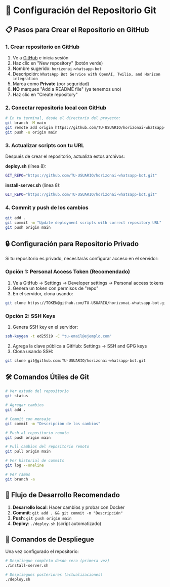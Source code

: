 # 🚀 Configuración del Repositorio Git

## 📋 Pasos para Crear el Repositorio en GitHub

### 1. Crear repositorio en GitHub
1. Ve a [GitHub](https://github.com) e inicia sesión
2. Haz clic en "New repository" (botón verde)
3. Nombre sugerido: `horizonai-whatsapp-bot`
4. Descripción: `WhatsApp Bot Service with OpenAI, Twilio, and Horizon integration`
5. Marca como **Private** (por seguridad)
6. **NO** marques "Add a README file" (ya tenemos uno)
7. Haz clic en "Create repository"

### 2. Conectar repositorio local con GitHub
```bash
# En tu terminal, desde el directorio del proyecto:
git branch -M main
git remote add origin https://github.com/TU-USUARIO/horizonai-whatsapp-bot.git
git push -u origin main
```

### 3. Actualizar scripts con tu URL
Después de crear el repositorio, actualiza estos archivos:

**deploy.sh** (línea 8):
```bash
GIT_REPO="https://github.com/TU-USUARIO/horizonai-whatsapp-bot.git"
```

**install-server.sh** (línea 8):
```bash
GIT_REPO="https://github.com/TU-USUARIO/horizonai-whatsapp-bot.git"
```

### 4. Commit y push de los cambios
```bash
git add .
git commit -m "Update deployment scripts with correct repository URL"
git push origin main
```

## 🔒 Configuración para Repositorio Privado

Si tu repositorio es privado, necesitarás configurar acceso en el servidor:

### Opción 1: Personal Access Token (Recomendado)
1. Ve a GitHub → Settings → Developer settings → Personal access tokens
2. Genera un token con permisos de "repo"
3. En el servidor, clona usando:
```bash
git clone https://TOKEN@github.com/TU-USUARIO/horizonai-whatsapp-bot.git
```

### Opción 2: SSH Keys
1. Genera SSH key en el servidor:
```bash
ssh-keygen -t ed25519 -C "tu-email@ejemplo.com"
```
2. Agrega la clave pública a GitHub: Settings → SSH and GPG keys
3. Clona usando SSH:
```bash
git clone git@github.com:TU-USUARIO/horizonai-whatsapp-bot.git
```

## 🛠️ Comandos Útiles de Git

```bash
# Ver estado del repositorio
git status

# Agregar cambios
git add .

# Commit con mensaje
git commit -m "Descripción de los cambios"

# Push al repositorio remoto
git push origin main

# Pull cambios del repositorio remoto
git pull origin main

# Ver historial de commits
git log --oneline

# Ver ramas
git branch -a
```

## 📝 Flujo de Desarrollo Recomendado

1. **Desarrollo local**: Hacer cambios y probar con Docker
2. **Commit**: `git add . && git commit -m "Descripción"`
3. **Push**: `git push origin main`
4. **Deploy**: `./deploy.sh` (script automatizado)

## 🔄 Comandos de Despliegue

Una vez configurado el repositorio:

```bash
# Despliegue completo desde cero (primera vez)
./install-server.sh

# Despliegues posteriores (actualizaciones)
./deploy.sh
```